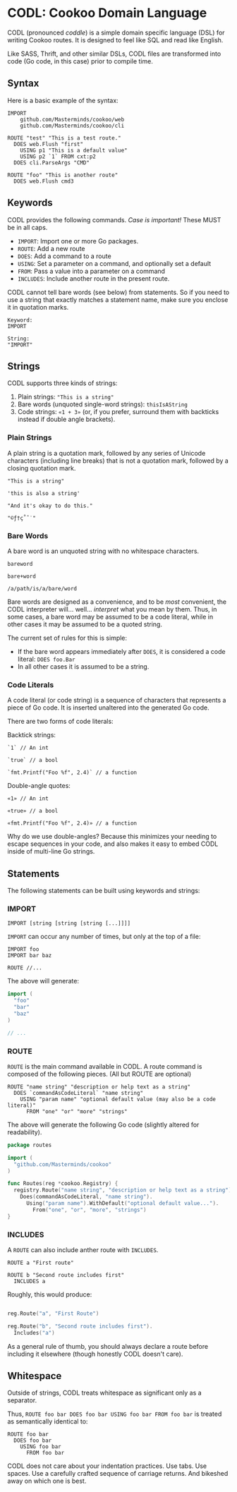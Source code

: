 # CODL: Cookoo Domain Language

CODL (pronounced *coddle*) is a simple domain specific language (DSL) for writing Cookoo
routes. It is designed to feel like SQL and read like English.

Like SASS, Thrift, and other similar DSLs, CODL files are transformed
into code (Go code, in this case) prior to compile time.

## Syntax

Here is a basic example of the syntax:

```
IMPORT
	github.com/Masterminds/cookoo/web
	github.com/Masterminds/cookoo/cli

ROUTE "test" "This is a test route."
  DOES web.Flush "first"
    USING p1 "This is a default value"
    USING p2 `1` FROM cxt:p2
  DOES cli.ParseArgs "CMD"

ROUTE "foo" "This is another route"
  DOES web.Flush cmd3
```


## Keywords

CODL provides the following commands. *Case is important!* These MUST be
in all caps.

- `IMPORT`: Import one or more Go packages.
- `ROUTE`: Add a new route
- `DOES`: Add a command to a route
- `USING`: Set a parameter on a command, and optionally set a default
- `FROM`: Pass a value into a parameter on a command
- `INCLUDES`: Include another route in the present route.

CODL cannot tell bare words (see below) from statements. So if you need
to use a string that exactly matches a statement name, make sure you
enclose it in quotation marks.

```
Keyword:
IMPORT

String:
"IMPORT"
```

## Strings

CODL supports three kinds of strings:

1. Plain strings: `"This is a string"`
2. Bare words (unquoted single-word strings): `thisIsAString`
3. Code strings: `«1 + 3»` (or, if you prefer, surround them with
   backticks instead if double angle brackets).

### Plain Strings

A plain string is a quotation mark, followed by any series of Unicode characters
(including line breaks) that is not a quotation mark, followed by a
closing quotation mark.

```
"This is a string"

'this is also a string'

"And it's okay to do this."

"©ƒ†ç˚ˆ˙"
```

### Bare Words

A bare word is an unquoted string with no whitespace characters.

```
bareword

bare+word

/a/path/is/a/bare/word
```
Bare words are designed as a convenience, and to be *most* convenient,
the CODL interpreter will... well... *interpret* what you mean by them.
Thus, in some cases, a bare word may be assumed to be a code literal,
while in other cases it may be assumed to be a quoted string.

The current set of rules for this is simple:

* If the bare word appears immediately after `DOES`, it is considered a
  code literal: `DOES foo.Bar`
* In all other cases it is assumed to be a string.


### Code Literals

A code literal (or code string) is a sequence of characters that
represents a piece of Go code. It is inserted unaltered into the
generated Go code.

There are two forms of code literals:

Backtick strings:
```
`1` // An int

`true` // a bool

`fmt.Printf("Foo %f", 2.4)` // a function
```

Double-angle quotes:

```
«1» // An int

«true» // a bool

«fmt.Printf("Foo %f", 2.4)» // a function
```

Why do we use double-angles? Because this minimizes your needing to
escape sequences in your code, and also makes it easy to embed CODL
inside of multi-line Go strings.

## Statements

The following statements can be built using keywords and strings:

### IMPORT

```
IMPORT [string [string [string [...]]]]
```

`IMPORT` can occur any number of times, but only at the top of a file:

```
IMPORT foo
IMPORT bar baz

ROUTE //...
```

The above will generate:

```go
import (
  "foo"
  "bar"
  "baz"
)

// ...
```

### ROUTE

`ROUTE` is the main command available in CODL. A route command is
composed of the following pieces. (All but ROUTE are optional)

```
ROUTE "name string" "description or help text as a string"
  DOES `commandAsCodeLiteral` "name string"
    USING "param name" "optional default value (may also be a code literal)"
      FROM "one" "or" "more" "strings"
```

The above will generate the following Go code (slightly altered for
readability).

```go
package routes

import (
  "github.com/Masterminds/cookoo"
)

func Routes(reg *cookoo.Registry) {
  registry.Route("name string", "description or help text as a string").
    Does(commandAsCodeLiteral, "name string").
      Using("param name").WithDefault("optional default value...").
        From("one", "or", "more", "strings")
}
```

### INCLUDES

A `ROUTE` can also include anther route with `INCLUDES`.

```
ROUTE a "First route"

ROUTE b "Second route includes first"
  INCLUDES a

```

Roughly, this would produce:

```go

reg.Route("a", "First Route")

reg.Route("b", "Second route includes first").
  Includes("a")
```

As a general rule of thumb, you should always declare a route before
including it elsewhere (though honestly CODL doesn't care).

## Whitespace

Outside of strings, CODL treats whitespace as significant only as a
separator.

Thus, `ROUTE foo bar DOES foo bar USING foo bar FROM foo bar` is treated as
semantically identical to:

```
ROUTE foo bar
  DOES foo bar
    USING foo bar
      FROM foo bar
```

CODL does not care about your indentation practices. Use tabs. Use
spaces. Use a carefully crafted sequence of carriage returns. And
bikeshed away on which one is best.
